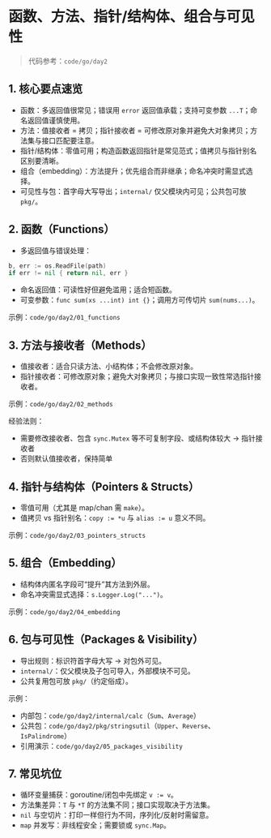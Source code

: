 # 函数、方法、指针/结构体、组合与可见性

> 代码参考：`code/go/day2`

## 1. 核心要点速览
- 函数：多返回值很常见；错误用 `error` 返回值承载；支持可变参数 `...T`；命名返回值谨慎使用。
- 方法：值接收者 = 拷贝；指针接收者 = 可修改原对象并避免大对象拷贝；方法集与接口匹配要注意。
- 指针/结构体：零值可用；构造函数返回指针是常见范式；值拷贝与指针别名区别要清晰。
- 组合（embedding）：方法提升；优先组合而非继承；命名冲突时需显式选择。
- 可见性与包：首字母大写导出；`internal/` 仅父模块内可见；公共包可放 `pkg/`。

## 2. 函数（Functions）
- 多返回值与错误处理：
```go
b, err := os.ReadFile(path)
if err != nil { return nil, err }
```
- 命名返回值：可读性好但避免滥用；适合短函数。
- 可变参数：`func sum(xs ...int) int {}`；调用方可传切片 `sum(nums...)`。

示例：`code/go/day2/01_functions`

## 3. 方法与接收者（Methods）
- 值接收者：适合只读方法、小结构体；不会修改原对象。
- 指针接收者：可修改原对象；避免大对象拷贝；与接口实现一致性常选指针接收者。

示例：`code/go/day2/02_methods`

经验法则：
- 需要修改接收者、包含 `sync.Mutex` 等不可复制字段、或结构体较大 → 指针接收者
- 否则默认值接收者，保持简单

## 4. 指针与结构体（Pointers & Structs）
- 零值可用（尤其是 map/chan 需 `make`）。
- 值拷贝 vs 指针别名：`copy := *u` 与 `alias := u` 意义不同。

示例：`code/go/day2/03_pointers_structs`

## 5. 组合（Embedding）
- 结构体内匿名字段可“提升”其方法到外层。
- 命名冲突需显式选择：`s.Logger.Log("...")`。

示例：`code/go/day2/04_embedding`

## 6. 包与可见性（Packages & Visibility）
- 导出规则：标识符首字母大写 → 对包外可见。
- `internal/`：仅父模块及子包可导入，外部模块不可见。
- 公共复用包可放 `pkg/`（约定俗成）。

示例：
- 内部包：`code/go/day2/internal/calc`（`Sum`、`Average`）
- 公共包：`code/go/day2/pkg/stringsutil`（`Upper`、`Reverse`、`IsPalindrome`）
- 引用演示：`code/go/day2/05_packages_visibility`

## 7. 常见坑位
- 循环变量捕获：goroutine/闭包中先绑定 `v := v`。
- 方法集差异：`T` 与 `*T` 的方法集不同；接口实现取决于方法集。
- `nil` 与空切片：打印一样但行为不同，序列化/反射时需留意。
- `map` 并发写：非线程安全；需要锁或 `sync.Map`。
